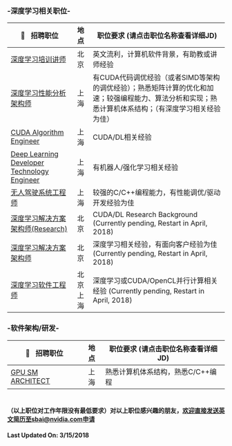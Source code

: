 ### -深度学习相关职位-

|:pushpin:   招聘职位|地   点|职位要求 (请点击职位名称查看详细JD)|
|-------|:--------:|-------|
|[深度学习培训讲师](/深度学习培训讲师.md)| 北京| 英文流利，计算机软件背景，有助教或讲师经验|
|[深度学习性能分析架构师](/深度学习性能分析架构师.md)| 上海 |有CUDA代码调优经验（或者SIMD等架构的调优经验）；熟悉矩阵计算的优化和加速；较强编程能力、算法分析和实现；熟悉计算机体系结构；（有深度学习相关经验为佳）|
|[CUDA Algorithm Engineer](/CUDA_Algorithm_Engineer.md)| 上海|CUDA/DL相关经验|
|[Deep Learning Developer Technology Engineer](/Deep_Learning_Developer_Technology_Engineer.md)| 上海|有机器人/强化学习相关经验|
|[无人驾驶系统工程师](/无人驾驶系统工程师.md)| 上海|较强的C/C++编程能力，有性能调优/驱动开发经验为佳|
|[深度学习解决方案架构师(Research)](/深度学习解决方案架构师(Research).md)| 北京 |CUDA/DL Research Background (Currently pending, Restart in April, 2018)|
|[深度学习解决方案架构师](/深度学习解决方案架构师.md)| 北京 |深度学习相关经验，有面向客户经验为佳 (Currently pending, Restart in April, 2018)|
|[深度学习软件工程师](/深度学习工程师.md)| 北京 上海 |深度学习或CUDA/OpenCL并行计算相关经验 (Currently pending, Restart in April, 2018)|

### -软件架构/研发-

|:pushpin:   招聘职位|地点|职位要求 (请点击职位名称查看详细JD)|
|-------|:--------:|-------|
|[GPU SM ARCHITECT](/GPU_SM_ARCHITECT.md)|上海|熟悉计算机体系结构，熟悉C/C++编程|

#

#### （以上职位对工作年限没有最低要求）对以上职位感兴趣的朋友，欢迎直接发送英文简历至sbai@nvidia.com申请

#### Last Updated On: 3/15/2018
